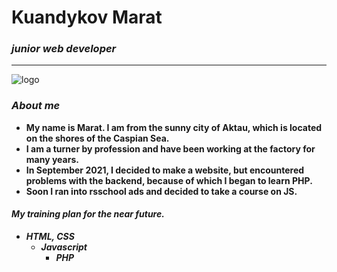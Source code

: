 # Kuandykov Marat
### ***junior web developer***
______
![logo](https://avatars.mds.yandex.net/i?id=d753e526c44844b1b564bd5648deb3d7-5185705-images-thumbs&n=13)



### *About me*
* **My name is Marat. I am from the sunny city of Aktau, which is located on the shores of the Caspian Sea.** 
* **I am a turner by profession and have been working at the factory for many years.** 
* **In September 2021, I decided to make a website, but encountered problems with the backend, because of which I began to learn PHP.** 
* **Soon I ran into rsschool ads and decided to take a course on JS.**
  
#### *My training plan for the near future.*
  * ***HTML, CSS***
    * ***Javascript***
      * ***PHP***  